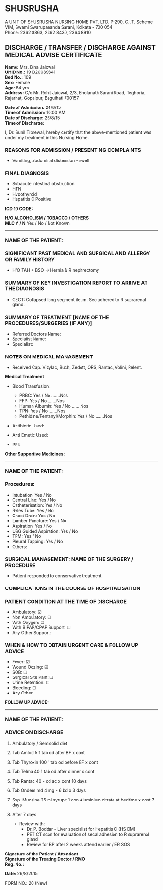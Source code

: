 # SHUSRUSHA
A UNIT OF SHUSRUSHA NURSING HOME PVT. LTD.
P-290, C.I.T. Scheme VIM, Swami Swarupananda Sarani, Kolkata - 700 054  
Phone: 2362 8863, 2362 8430, 2364 8910

## DISCHARGE / TRANSFER / DISCHARGE AGAINST MEDICAL ADVISE CERTIFICATE

**Name:** Mrs. Bina Jaicwal  
**UHID No.:** 191020039341  
**Bed No.:** 109  
**Sex:** Female  
**Age:** 64 yrs  
**Address:** C/o Mr. Rohit Jaicwal, 2/3, Bholanath Sarani Road, Teghoria, Rajarhat, Gopalpur, Baguihati 700157  

**Date of Admission:** 24/8/15  
**Time of Admission:** 10:00 AM  
**Date of Discharge:** 26/8/15  
**Time of Discharge:**  

I, Dr. Sunil Tibrewal, hereby certify that the above-mentioned patient was under my treatment in this Nursing Home.

### REASONS FOR ADMISSION / PRESENTING COMPLAINTS
- Vomiting, abdominal distension - swell

### FINAL DIAGNOSIS
- Subacute intestinal obstruction
- HTN
- Hypothyroid
- Hepatitis C Positive

**ICD 10 CODE:**  

**H/O ALCOHOLISM / TOBACCO / OTHERS**  
**MLC Y / N** Yes / No / Not Known

---

### NAME OF THE PATIENT:  

### SIGNIFICANT PAST MEDICAL AND SURGICAL AND ALLERGY OR FAMILY HISTORY
- H/O TAH + BSO -> Hernia & R nephrectomy

### SUMMARY OF KEY INVESTIGATION REPORT TO ARRIVE AT THE DIAGNOSIS
- CECT: Collapsed long segment ileum. Sec adhered to R suprarenal gland.

### SUMMARY OF TREATMENT [NAME OF THE PROCEDURES/SURGERIES (IF ANY)]
- Referred Doctors Name:  
- Specialist Name:  
- Specialist:  

### NOTES ON MEDICAL MANAGEMENT
- Received Cap. Vizylac, Buch, Zedott, ORS, Rantac, Volini, Relent.

**Medical Treatment**  
- Blood Transfusion:  
  - PRBC: Yes / No .......Nos  
  - FFP: Yes / No .......Nos  
  - Human Albumin: Yes / No .......Nos  
  - TPN: Yes / No .......Nos  
  - Pethidine/Fentanyl/Morphin: Yes / No .......Nos  

- Antibiotic Used:  
- Anti Emetic Used:  
- PPI:  

**Other Supportive Medicines:**  

---

### NAME OF THE PATIENT:  

### Procedures:
- Intubation: Yes / No  
- Central Line: Yes / No  
- Catheterisation: Yes / No  
- Ryles Tube: Yes / No  
- Chest Drain: Yes / No  
- Lumber Puncture: Yes / No  
- Aspiration: Yes / No  
- USG Guided Aspiration: Yes / No  
- TPM: Yes / No  
- Pleural Tapping: Yes / No  
- Others:  

### SURGICAL MANAGEMENT: NAME OF THE SURGERY / PROCEDURE
- Patient responded to conservative treatment

### COMPLICATIONS IN THE COURSE OF HOSPITALISATION

### PATIENT CONDITION AT THE TIME OF DISCHARGE
- Ambulatory: ☑  
- Non Ambulatory: ☐  
- With Oxygen: ☐  
- With BIPAP/CPAP Support: ☐  
- Any Other Support:  

### WHEN & HOW TO OBTAIN URGENT CARE & FOLLOW UP ADVICE
- Fever: ☑  
- Wound Oozing: ☑  
- SOB: ☐  
- Surgical Site Pain: ☐  
- Urine Retention: ☐  
- Bleeding: ☐  
- Any Other:  

**FOLLOW UP ADVICE:**  

---

### NAME OF THE PATIENT:  

### ADVICE ON DISCHARGE
1. Ambulatory / Semisolid diet
2. Tab Amlod 5 1 tab od after BF x cont
3. Tab Thyroxin 100 1 tab od before BF x cont
4. Tab Telma 40 1 tab od after dinner x cont
5. Tab Rantac 40 - od ac x cont 10 days
6. Tab Ondem md 4 mg - 6 bd x 3 days
7. Syp. Mucaine 25 ml syrup t 1 con
   Aluminium citrate at bedtime x cont 7 days

8. After 7 days
   - Review with:
     - Dr. P. Boddar - Liver specialist for Hepatitis C (HS DM)
     - PET CT scan for evaluation of secal adhesion to R suprarenal gland
     - Review for BP after 2 weeks
       attend earlier / ER SOS

**Signature of the Patient / Attendant**  
**Signature of the Treating Doctor / RMO**  
**Reg. No.:**  

**Date:** 26/8/2015

FORM NO.: 20 (New)